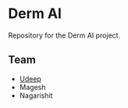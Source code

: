 # Derm AI

Repository for the Derm AI project.

## Team
- [Udeep](https://github.com/UdeepChowdary)
- Magesh
- Nagarishit
